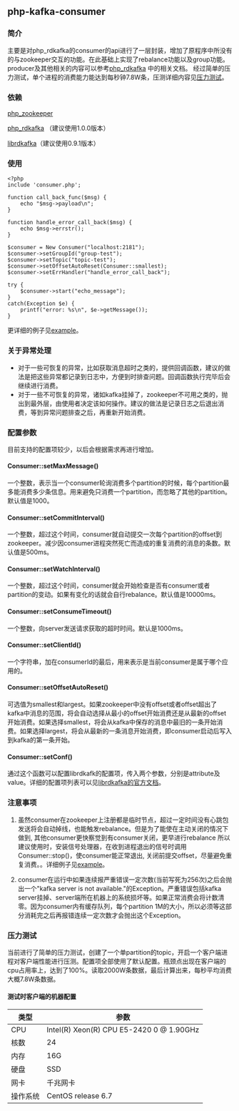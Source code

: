 ## php-kafka-consumer
### 简介
主要是对php_rdkafka的consumer的api进行了一层封装，增加了原程序中所没有的与zookeeper交互的功能。在此基础上实现了rebalance功能以及group功能。
producer及其他相关的内容可以参考[php_rdkafka](https://github.com/arnaud-lb/php-rdkafka) 中的相关文档。
经过简单的压力测试，单个进程的消费能力能达到每秒钟7.8W条，压测详细内容见[压力测试](#压力测试)。

### 依赖
[php_zookeeper](https://github.com/php-zookeeper/php-zookeeper)

[php_rdkafka](https://github.com/arnaud-lb/php-rdkafka/releases/tag/1.0.0) （建议使用1.0.0版本）

[librdkafka](https://github.com/edenhill/librdkafka/releases/tag/0.9.1)（建议使用0.9.1版本）

### 使用
```
<?php 
include 'consumer.php';

function call_back_func($msg) {
    echo "$msg->payload\n";
}

function handle_error_call_back($msg) {
    echo $msg->errstr();
}

$consumer = New Consumer("localhost:2181");
$consumer->setGroupId("group-test");
$consumer->setTopic("topic-test");
$consumer->setOffsetAutoReset(Consumer::smallest);
$consumer->setErrHandler("handle_error_call_back");

try {
    $consumer->start("echo_message");
}
catch(Exception $e) {
    printf("error: %s\n", $e->getMessage());
}

```

更详细的例子见[example](./example.php)。

### 关于异常处理
* 对于一些可恢复的异常，比如获取消息超时之类的，提供回调函数，建议的做法是把这些异常都记录到日志中，方便到时排查问题。回调函数执行完毕后会继续进行消费。
* 对于一些不可恢复的异常，诸如kafka挂掉了，zookeeper不可用之类的，抛出到最外层，由使用者决定该如何操作。建议的做法是记录日志之后退出消费，等到异常问题排查之后，再重新开始消费。

### 配置参数
目前支持的配置项较少，以后会根据需求再进行增加。
#### Consumer::setMaxMessage()
一个整数，表示当一个consumer轮询消费多个partition的时候，每个partition最多能消费多少条信息。用来避免只消费一个partition，而忽略了其他的partition。默认值是1000。

#### Consumer::setCommitInterval()
一个整数，超过这个时间，consumer就自动提交一次每个partition的offset到zookeeper。减少因consumer进程突然死亡而造成的重复消费的消息的条数。默认值是500ms。

#### Consumer::setWatchInterval()
一个整数，超过这个时间，consumer就会开始检查是否有consumer或者partition的变动。如果有变化的话就会自行rebalance。默认值是10000ms。

#### Consumer::setConsumeTimeout()
一个整数，向server发送请求获取的超时时间。默认是1000ms。

#### Consumer::setClientId()
一个字符串，加在consumerId的最后，用来表示是当前consumer是属于哪个应用的。

#### Consumer::setOffsetAutoReset()
可选值为smallest和largest。如果zookeeper中没有offset或者offset超出了kafka中消息的范围，将会自动选择从最小的offset开始消费还是从最新的offset开始消费。如果选择smallest，将会从kafka中保存的消息中最旧的一条开始消费。如果选择largest，将会从最新的一条消息开始消费，即consumer启动后写入到kafka的第一条开始。

#### Consumer::setConf()
通过这个函数可以配置librdkafk的配置项，传入两个参数，分别是attribute及value。详细的配置项列表可以见[librdkafka的官方文档](https://github.com/edenhill/librdkafka/blob/master/CONFIGURATION.md)。

### 注意事项
1) 虽然consumer在zookeeper上注册都是临时节点，超过一定时间没有心跳包发送将会自动掉线，也能触发rebalance。但是为了能使在主动关闭的情况下做到, 其他consumer更快察觉到有consumer关闭，更早进行rebalance
    所以建议使用时，安装信号处理器，在收到进程退出的信号时调用Consumer::stop()，使consumer能正常退出, 关闭前提交offset，尽量避免重复消费。。详细例子见[example](./example.php)。

2) consumer在运行中如果连续报严重错误一定次数(当前写死为256次)之后会抛出一个"kafka server is not available."的Exception。严重错误包括kafka server挂掉、server端所在机器上的系统损坏等。如果正常消费会将计数清零。因为consumer内有缓存队列，每个partition 1M的大小，所以必须等这部分消耗完之后再报错连续一定次数才会抛出这个Exception。

### 压力测试
当前进行了简单的压力测试，创建了一个单partition的topic，开启一个客户端进程对客户端性能进行压测。配置项全部使用了默认配置。瓶颈点出现在客户端的cpu占用率上，达到了100%。读取2000W条数据，最后计算出来，每秒平均消费大概7.8W条数据。

#### 测试时客户端的机器配置
|类型|参数|
|---|---|
|CPU|Intel(R) Xeon(R) CPU E5-2420 0 @ 1.90GHz|
|核数|24|
|内存|16G|
|硬盘|SSD|
|网卡|千兆网卡|
|操作系统|CentOS release 6.7|


